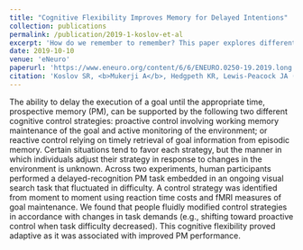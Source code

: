 ```yaml
---
title: "Cognitive Flexibility Improves Memory for Delayed Intentions"
collection: publications
permalink: /publication/2019-1-koslov-et-al
excerpt: 'How do we remember to remember? This paper explores different strategies.'
date: 2019-10-10
venue: 'eNeuro'
paperurl: 'https://www.eneuro.org/content/6/6/ENEURO.0250-19.2019.long'
citation: 'Koslov SR, <b>Mukerji A</b>, Hedgpeth KR, Lewis-Peacock JA (2019). Cognitive Flexibility Improves Memory for Delayed Intentions. eNeuro 6 (6); DOI: https://doi.org/10.1523/ENEURO.0250-19.2019'
---
```

The ability to delay the execution of a goal until the appropriate time, prospective memory (PM), can be supported by the following two different cognitive control strategies: proactive control involving working memory maintenance of the goal and active monitoring of the environment; or reactive control relying on timely retrieval of goal information from episodic memory. Certain situations tend to favor each strategy, but the manner in which individuals adjust their strategy in response to changes in the environment is unknown. Across two experiments, human participants performed a delayed-recognition PM task embedded in an ongoing visual search task that fluctuated in difficulty. A control strategy was identified from moment to moment using reaction time costs and fMRI measures of goal maintenance. We found that people fluidly modified control strategies in accordance with changes in task demands (e.g., shifting toward proactive control when task difficulty decreased). This cognitive flexibility proved adaptive as it was associated with improved PM performance.

